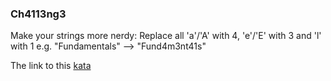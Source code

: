 ### Ch4113ng3

Make your strings more nerdy: Replace all 'a'/'A' with 4, 'e'/'E' with 3 and 'l' with 1 e.g. "Fundamentals" --> "Fund4m3nt41s"

The link to this [kata](https://www.codewars.com/kata/ch4113ng3/java)
